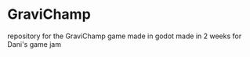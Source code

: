 # GraviChamp
 
repository for the GraviChamp game made in godot
made in 2 weeks for Dani's game jam

